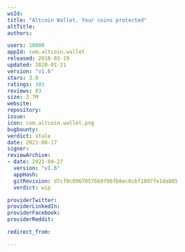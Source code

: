 ```yaml
---
wsId: 
title: "Altcoin Wallet. Your coins protected"
altTitle: 
authors:

users: 10000
appId: com.altcoin.wallet
released: 2018-03-19
updated: 2020-01-21
version: "v1.6"
stars: 3.0
ratings: 101
reviews: 83
size: 3.7M
website: 
repository: 
issue: 
icon: com.altcoin.wallet.png
bugbounty: 
verdict: stale
date: 2021-08-17
signer: 
reviewArchive:
- date: 2021-04-27
  version: "v1.6"
  appHash: 
  gitRevision: d7cf0c0967057bb9f06fb8ec6cbf1097fe1da885
  verdict: wip

providerTwitter: 
providerLinkedIn: 
providerFacebook: 
providerReddit: 

redirect_from:

---
```



